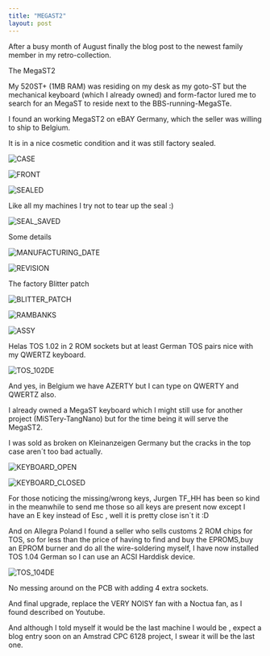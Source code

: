 ```yaml
---
title: "MEGAST2"
layout: post
---
```


After a busy month of August finally the blog post to
the newest family member in my retro-collection.

The MegaST2

<!--more-->

My 520ST+ (1MB RAM) was residing on my desk as my goto-ST but the mechanical keyboard (which I already owned) and form-factor lured me to search for an MegaST
to reside next to the BBS-running-MegaSTe.

I found an working MegaST2 on eBAY Germany, which the seller was willing to ship to Belgium.

It is in a nice cosmetic condition and it was still factory sealed.

![CASE](/assets/images/MEGAST2/CASE.JPG)

![FRONT](/assets/images/MEGAST2/FRONT.JPG)

![SEALED](/assets/images/MEGAST2/SEALED.JPG)

Like all my machines I try not to tear up the seal :)

![SEAL_SAVED](/assets/images/MEGAST2/SEAL_SAVED.JPG)

Some details 

![MANUFACTURING_DATE](/assets/images/MEGAST2/MANUFACTURING_DATE.JPG)

![REVISION](/assets/images/MEGAST2/REVISION.JPG)

The factory Blitter patch

![BLITTER_PATCH](/assets/images/MEGAST2/BLITTER_PATCH.JPG)

![RAMBANKS](/assets/images/MEGAST2/RAMBANKS.JPG)

![ASSY](/assets/images/MEGAST2/ASSY.JPG)

Helas TOS 1.02 in 2 ROM sockets but at least German TOS
pairs nice with my QWERTZ keyboard.

![TOS_102DE](/assets/images/MEGAST2/TOS_102DE.JPG)

And yes, in Belgium we have AZERTY but I can type on 
QWERTY and QWERTZ also.

I already owned a MegaST keyboard which I might still use
for another project (MiSTery-TangNano) but for the time
being it will serve the MegaST2.

I was sold as broken on Kleinanzeigen Germany but the cracks in the top case aren´t too bad actually.

![KEYBOARD_OPEN](/assets/images/MEGAST2/KEYBOARD_OPEN.JPG)

![KEYBOARD_CLOSED](/assets/images/MEGAST2/KEYBOARD_CLOSED.JPG)

For those noticing the missing/wrong keys, Jurgen TF_HH has been so kind in the meanwhile to send me those so all
keys are present now except I have an E key instead of Esc , well it is pretty close isn´t it :D

And on Allegra Poland I found a seller who sells customs
2 ROM chips for TOS, so for less than the price of having
to find and buy the EPROMS,buy an EPROM burner and do all the wire-soldering myself, I have now installed
TOS 1.04 German so I can use an ACSI Harddisk device.

![TOS_104DE](/assets/images/MEGAST2/TOS_104DE.JPG)

No messing around on the PCB with adding 4 extra sockets.

And final upgrade, replace the VERY NOISY fan with a Noctua fan, as I found described on Youtube.

And although I told myself it would be the last machine I would be , expect a blog entry soon on an Amstrad CPC 6128 project, I swear it will be the last one.